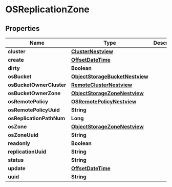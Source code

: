 # OSReplicationZone

## Properties
Name | Type | Description | Notes
------------ | ------------- | ------------- | -------------
**cluster** | [**ClusterNestview**](ClusterNestview.md) |  |  [optional]
**create** | [**OffsetDateTime**](OffsetDateTime.md) |  |  [optional]
**dirty** | **Boolean** |  |  [optional]
**osBucket** | [**ObjectStorageBucketNestview**](ObjectStorageBucketNestview.md) |  |  [optional]
**osBucketOwnerCluster** | [**RemoteClusterNestview**](RemoteClusterNestview.md) |  |  [optional]
**osBucketOwnerZone** | [**ObjectStorageZoneNestview**](ObjectStorageZoneNestview.md) |  |  [optional]
**osRemotePolicy** | [**OSRemotePolicyNestview**](OSRemotePolicyNestview.md) |  |  [optional]
**osRemotePolicyUuid** | **String** |  |  [optional]
**osReplicationPathNum** | **Long** |  |  [optional]
**osZone** | [**ObjectStorageZoneNestview**](ObjectStorageZoneNestview.md) |  |  [optional]
**osZoneUuid** | **String** |  |  [optional]
**readonly** | **Boolean** |  |  [optional]
**replicationUuid** | **String** |  |  [optional]
**status** | **String** |  |  [optional]
**update** | [**OffsetDateTime**](OffsetDateTime.md) |  |  [optional]
**uuid** | **String** |  |  [optional]
